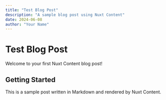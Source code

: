 ```yaml
---
title: "Test Blog Post"
description: "A sample blog post using Nuxt Content"
date: 2024-06-08
author: "Your Name"
---
```


# Test Blog Post

Welcome to your first Nuxt Content blog post!

## Getting Started

This is a sample post written in Markdown and rendered by Nuxt Content.